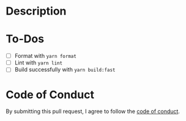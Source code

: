 # Description

<!-- Please describe the changes included in this PR here. -->

# To-Dos

<!-- Before submitting this PR, please format, lint, and build your changes locally. -->
<!-- Add an 'x' between the brackets to mark each task as completed. -->
<!-- (Feel free to remove any items that do not apply to this PR.) -->

- [ ] Format with `yarn format`
- [ ] Lint with `yarn lint`
- [ ] Build successfully with `yarn build:fast`

# Code of Conduct

By submitting this pull request, I agree to follow the [code of conduct](https://fix.tt/code-of-conduct).
